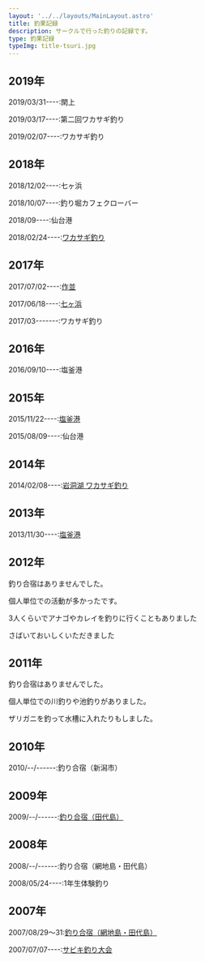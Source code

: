```yaml
---
layout: '../../layouts/MainLayout.astro'
title: 釣果記録
description: サークルで行った釣りの記録です。
type: 釣果記録
typeImg: title-tsuri.jpg
---
```


## 2019年

2019/03/31----:閖上

2019/03/17----:第二回ワカサギ釣り

2019/02/07----:ワカサギ釣り

## 2018年

2018/12/02----:七ヶ浜

2018/10/07----:釣り堀カフェクローバー

2018/09----:仙台港

2018/02/24----:[ワカサギ釣り](2018/wakasagi2018/)

## 2017年

2017/07/02----:[作並](2017/07.02.sakunami/07.02.sakunami/)

2017/06/18----:[七ヶ浜](2017/06.18.shichigahama/06.18.shichigahama/)

2017/03-------:ワカサギ釣り

## 2016年

2016/09/10----:塩釜港

## 2015年

2015/11/22----:[塩釜港](2015/11.22.shiogama/)

2015/08/09----:仙台港

## 2014年

2014/02/08----:[岩洞湖 ワカサギ釣り](2014/02.08.gandouko/wakasagi_gandouko/)

## 2013年

2013/11/30----:[塩釜港](2013/11.30.Shiogama/shiogama/)

## 2012年

釣り合宿はありませんでした。

個人単位での活動が多かったです。

3人くらいでアナゴやカレイを釣りに行くこともありました

さばいておいしくいただきました

## 2011年

釣り合宿はありませんでした。

個人単位での川釣りや池釣りがありました。

ザリガニを釣って水槽に入れたりもしました。

## 2010年

2010/--/------:釣り合宿（新潟市）

## 2009年

2009/--/------:[釣り合宿（田代島）](http://outdoor.geocities.jp/jishinkaihp/turi/turigasshuku2009/)

## 2008年

2008/--/------:釣り合宿（網地島・田代島）

2008/05/24----:1年生体験釣り

## 2007年

2007/08/29～31:[釣り合宿（網地島・田代島）](http://outdoor.geocities.jp/jishinkaihp/turi/2007ajisima/)

2007/07/07----:[サビキ釣り大会](http://outdoor.geocities.jp/jishinkaihp/turi/20070707sabiki/)
